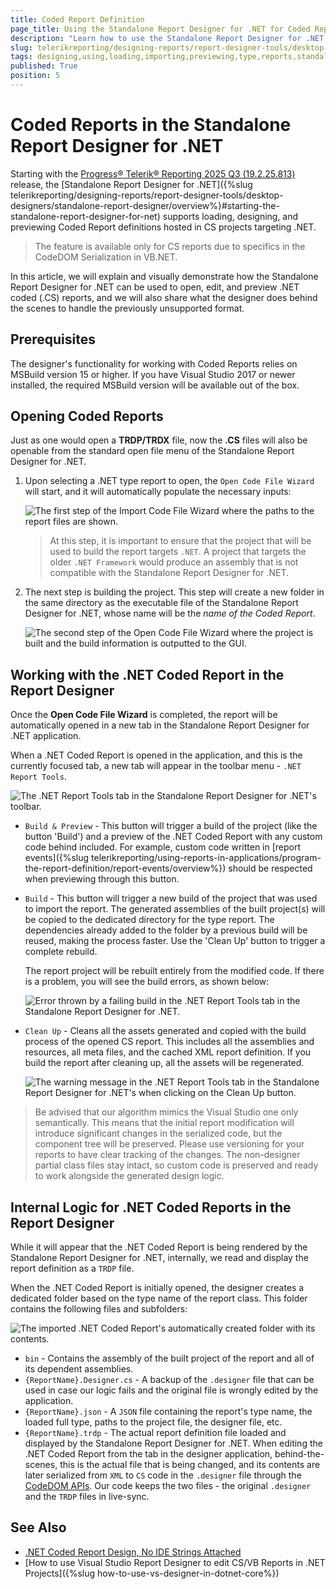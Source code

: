```yaml
---
title: Coded Report Definition
page_title: Using the Standalone Report Designer for .NET for Coded Reports
description: "Learn how to use the Standalone Report Designer for .NET to load, design, and preview Coded(.CS) Reports."
slug: telerikreporting/designing-reports/report-designer-tools/desktop-designers/standalone-report-designer/srd-net-working-with-type-report-definitions
tags: designing,using,loading,importing,previewing,type,reports,standalone,report,designer,for,net
published: True
position: 5
---
```


# Coded Reports in the Standalone Report Designer for .NET

Starting with the [Progress® Telerik® Reporting 2025 Q3 (19.2.25.813)](https://www.telerik.com/support/whats-new/reporting/release-history/progress-telerik-reporting-2025-q3-19-2-25-813) release, the [Standalone Report Designer for .NET]({%slug telerikreporting/designing-reports/report-designer-tools/desktop-designers/standalone-report-designer/overview%}#starting-the-standalone-report-designer-for-net) supports loading, designing, and previewing Coded Report definitions hosted in CS projects targeting .NET.

> The feature is available only for CS reports due to specifics in the CodeDOM Serialization in VB.NET.

In this article, we will explain and visually demonstrate how the Standalone Report Designer for .NET can be used to open, edit, and preview .NET coded (.CS) reports, and we will also share what the designer does behind the scenes to handle the previously unsupported format.

## Prerequisites
 
The designer's functionality for working with Coded Reports relies on MSBuild version 15 or higher. If you have Visual Studio 2017 or newer installed, the required MSBuild version will be available out of the box.

## Opening Coded Reports

Just as one would open a **TRDP/TRDX** file, now the **.CS** files will also be openable from the standard open file menu of the Standalone Report Designer for .NET.

1. Upon selecting a .NET type report to open, the `Open Code File Wizard` will start, and it will automatically populate the necessary inputs:

	![The first step of the Import Code File Wizard where the paths to the report files are shown.](./images/srd-net-type-reports/srd-net-open-type-report.png)

	> At this step, it is important to ensure that the project that will be used to build the report targets `.NET`. A project that targets the older `.NET Framework` would produce an assembly that is not compatible with the Standalone Report Designer for .NET.

1. The next step is building the project. This step will create a new folder in the same directory as the executable file of the Standalone Report Designer for .NET, whose name will be the *name of the Coded Report*.

	![The second step of the Open Code File Wizard where the project is built and the build information is outputted to the GUI.](./images/srd-net-type-reports/srd-net-build-type-report-project.png)

## Working with the .NET Coded Report in the Report Designer

Once the **Open Code File Wizard** is completed, the report will be automatically opened in a new tab in the Standalone Report Designer for .NET application.

When a .NET Coded Report is opened in the application, and this is the currently focused tab, a new tab will appear in the toolbar menu - `.NET Report Tools`.

![The .NET Report Tools tab in the Standalone Report Designer for .NET's toolbar.](./images/srd-net-type-reports/srd-net-preview-options.png)

- `Build & Preview` - This button will trigger a build of the project (like the button 'Build') and a preview of the .NET Coded Report with any custom code behind included. For example, custom code written in [report events]({%slug telerikreporting/using-reports-in-applications/program-the-report-definition/report-events/overview%}) should be respected when previewing through this button.
- `Build` - This button will trigger a new build of the project that was used to import the report. The generated assemblies of the built project(s) will be copied to the dedicated directory for the type report. The dependencies already added to the folder by a previous build will be reused, making the process faster. Use the 'Clean Up' button to trigger a complete rebuild.

	The report project will be rebuilt entirely from the modified code. If there is a problem, you will see the build errors, as shown below:

	![Error thrown by a failing build in the .NET Report Tools tab in the Standalone Report Designer for .NET.](./images/srd-net-type-reports/srd-net-build-error.png)

- `Clean Up` - Cleans all the assets generated and copied with the build process of the opened CS report. This includes all the assemblies and resources, all meta files, and the cached XML report definition. If you build the report after cleaning up, all the assets will be regenerated.

	![The warning message in the .NET Report Tools tab in the Standalone Report Designer for .NET's when clicking on the Clean Up button.](./images/srd-net-type-reports/srd-net-clean-up.png)

> Be advised that our algorithm mimics the Visual Studio one only semantically. This means that the initial report modification will introduce significant changes in the serialized code, but the component tree will be preserved. Please use versioning for your reports to have clear tracking of the changes. The non-designer partial class files stay intact, so custom code is preserved and ready to work alongside the generated design logic.

## Internal Logic for .NET Coded Reports in the Report Designer

While it will appear that the .NET Coded Report is being rendered by the Standalone Report Designer for .NET, internally, we read and display the report definition as a `TRDP` file.

When the .NET Coded Report is initially opened, the designer creates a dedicated folder based on the type name of the report class. This folder contains the following files and subfolders:

![The imported .NET Coded Report's automatically created folder with its contents.](./images/srd-net-type-reports/srd-net-type-report-folder.png)

- `bin` - Contains the assembly of the built project of the report and all of its dependent assemblies.
- `{ReportName}.Designer.cs` - A backup of the `.designer` file that can be used in case our logic fails and the original file is wrongly edited by the application.
- `{ReportName}.json` - A `JSON` file containing the report's type name, the loaded full type, paths to the project file, the designer file, etc.
- `{ReportName}.trdp` - The actual report definition file loaded and displayed by the Standalone Report Designer for .NET. When editing the .NET Coded Report from the tab in the designer application, behind-the-scenes, this is the actual file that is being changed, and its contents are later serialized from `XML` to `CS` code in the `.designer` file through the [CodeDOM APIs](https://learn.microsoft.com/en-us/dotnet/api/system.codedom?view=windowsdesktop-9.0). Our code keeps the two files - the original `.designer` and the `TRDP` files in live-sync.

## See Also

* [.NET Coded Report Design, No IDE Strings Attached](https://www.telerik.com/blogs/net-coded-report-design-no-ide-strings-attached)
* [How to use Visual Studio Report Designer to edit CS/VB Reports in .NET Projects]({%slug how-to-use-vs-designer-in-dotnet-core%})
